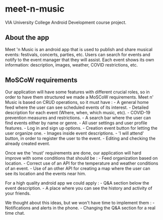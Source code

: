 # meet-n-music
VIA University College Android Development course project. 



## About the app
Meet 'n Music is an android app that is used to publish and share musical events: festivals, concerts, parties, etc. Users can search for events and notify to the event manager that they will assist. Each event shows its own information: description, images, weather, COVID restrictions, etc. 


## MoSCoW requirements
Our application will have some features with different crucial roles, so in order to have them structured we made a MoSCoW requirements.
Meet n' Music is based on CRUD operations, so it must have :
    -   A general home feed where the user can see scheduled events of its interest.
    -   Detailed description for each event (Where, when, which music, etc).
    -   COVID-19 prevention measures and restrictions.
    -   A search bar where the user can find events either by name or genre.
    -   All user settings and user profile features.
    -   Log in and sign up options.
    -   Creation event button for letting the user organize one.
    -   Images inside event descriptions.
    -   'I will attend' button, in order to register the user to the event.
    -   Editing and checking the already created event.

Once we the 'must' requirements are done, our application will hard improve with some conditions that should be :
    -   Feed organization based on location.
    -   Correct use of an API for the temperature and weather conditions of an event.
    -   Use of an other API for creating a map where the user can see its location and the events near him.

For a high quality android app we could apply :
    -   Q&A section below the event description.
    -   A place where you can see the history and activity of your friends.

We thought about this ideas, but we won't have time to implement them :
    -   Notifications and alerts in the phone.
    -   Changing the Q&A section for a real time chat.
